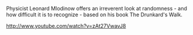 Physicist Leonard Mlodinow offers an irreverent look at randomness - and how difficult it is to recognize - based on his book The Drunkard's Walk.

http://www.youtube.com/watch?v=zAt27VwavJ8
